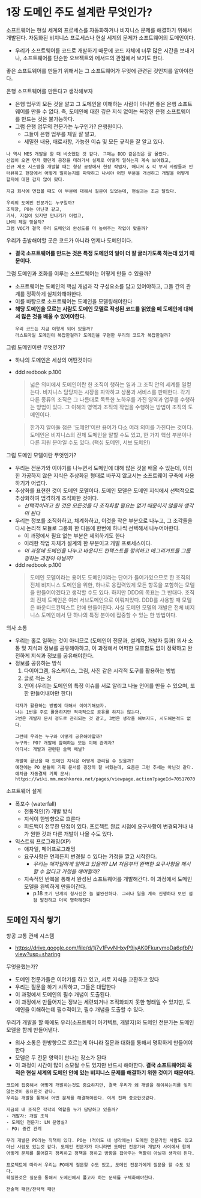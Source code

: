 # 1장 도메인 주도 설계란 무엇인가?
소프트웨어는 현실 세계의 프로세스를 자동화하거나 비지니스 문제를 해결하기 위해서 개발된다. 자동화된 비지니스 프로세스나 현실 세계의 문제가 소프트웨어의 도메인이다. 
- 우리가 소프트웨어를 코드로 개발하기 때문에 코드 자체에 너무 많은 시간을 보내거나, 소프트웨어를 단순한 오브젝트와 메서드의 관점에서 보기도 한다. 

좋은 소프트웨어를 만들기 위해서는 그 소프트웨어가 무엇에 관련된 것인지를 알아야한다. 

은행 소프트웨어를 만든다고 생각해보자
- 은행 업무의 모든 것을 알고 그 도메인을 이해하는 사람이 아니면 좋은 은행 소프트웨어를 만들 수 없다. 즉, 도메인에 대한 깊은 지식 없이는 복잡한 은행 소프트웨어를 만드는 것은 불가능하다.
- 그럼 은행 업무의 전문가는 누구인가? 은행원이다. 
   - 그들이 은행 업무를 제일 잘 알고, 
   - 세밀한 내용, 애로사항, 가능한 이슈 및 모든 규칙을 잘 알고 있다. 

```
나 역시 MES 개발을 할 때 비슷했던 것 같다. 그때는 DDD 같은것은 잘 몰랐다. 
신입이 오면 먼저 했던게 공장을 데려가서 실제로 어떻게 일하는지 계속 보여줬고, 
신규 제조 시스템을 개발할 때는 항상 공장에서 현장 작업자, 매니저 & 각 부서 사람들과 인터뷰하고 현장에서 어떻게 일하는지를 파악하고 나서야 어떤 부분을 개선하고 개발을 어떻게 할지에 대한 감지 많이 왔다. 

지금 회사에 면접볼 때도 이 부분에 대해서 질문이 있었는데, 현실과는 조금 달랐다. 
```

```
우리의 도메인 전문가는 누구일까?
조직장, PO는 아닌것 같고, 
기사, 지점이 있지만 만나기가 어렵고, 
LM이 제일 맞을까? 
그럼 VOC가 결국 우리 도메인의 완성도를 더 높여주는 작업이 맞을까?
```

우리가 출발해야할 곳은 코드가 아니라 언제나 도메인이다.
- __결국 소프트웨어를 만드는 것은 특정 도메인의 일이 더 잘 굴러가도록 하는데 있기 때문이다.__

그럼 도메인과 조화를 이루는 소프트웨어는 어떻게 만들 수 있을까?
- 소프트웨어는 도메인의 핵심 개념과 각 구성요소를 담고 있어야하고, 그들 간의 관계를 정확하게 실체화해야한다. 
- 이를 바탕으로 소프트웨어는 도메인을 모델링해야한다
- __해당 도메인을 모르는 사람도 도메인 모델로 작성된 코드를 읽었을 떼 도메인에 대해서 많은 것을 배울 수 있어야한다.__
   ```
   우리 코드는 지금 이렇게 되어 있을까?
   라스트마일 도메인이 복잡한걸까? 도메인을 구현한 우리의 코드가 복잡한걸까?
   ```

그럼 도메인이란 무엇인가?
- 하나의 도메인은 세상의 어떤것이다
- ddd redbook p.100
   >넓은 의미에서 도메인이란 한 조직이 행하는 일과 그 조직 안의 세계를 일컫는다. 비지니스 담당자는 시장을 파악하고 상품과 서비스를 판매한다. 각기 다른 종류의 조직은 그 나름대로 독특한 노하우를 가진 영역과 업무를 수행하는 방법이 있다. 그 이해의 영역과 조직의 작업을 수행하는 방법이 조직의 도메인이다.
   
   >한가지 알아둘 점은 '도메인'이란 용어가 다소 여러 의미를 가진다는 것이다. 도메인은 비지니스의 전체 도메인을 말할 수도 있고, 한 가지 핵심 부분이나 다른 지원 분야일 수도 있다. (핵심 도메인, 서브 도메인)

그럼 도메인 모델이란 무엇인가?
- 우리는 전문가와 이야기를 나누면서 도메인에 대해 많은 것을 배울 수 있는데, 이러한 가공하지 않은 지식은 추상화된 형태로 바꾸지 않고서는 소프트웨어 구축에 사용하기가 어렵다. 
- 추상화를 표현한 것이 도메인 모델이다. 도메인 모델은 도메인 지식에서 선택적으로 추상화하여 엄격하게 조직화한 것이다. 
   - _선택적이라고 한 것은 모든것을 다 조직화할 필요는 없기 때문이지 않을까 생각이 된다_
- 우리는 정보를 조직화하고, 체계화하고, 이것을 작은 부분으로 나누고, 그 조각들을 다시 논리적 모듈로 그룹화 한 다음에 한번에 하나씩 선택해서 나누어야한다. 
   - 이 과정에서 필요 없는 부분은 제외하기도 한다
   - 이러한 작업 자체가 설계의 한 부분이고 개발 프로세스이다. 
   - _이 과정에 도메인을 나누고 바운디드 컨텍스트를 정의하고 애그리거트를 그룹핑하는 과정이 아닐까?_
- ddd redbook p.100
   >도메인 모델이라는 용어도 도메인이라는 단어가 들어가있으므로 한 조직의 전체 비지니스 도메인을 위한, 하나로 응집력있게 모든 항목을 포함하는 모델을 만들어야겠다고 생각할 수도 있다. 하지만 DDD의 목표는 그 반대다. 조직의 전체 도메인은 여러 서브도메인으로 이뤄져있다. DDD를 사용할 때 모델은 바운디드컨텍스트 안에 만들어진다. 사실 도메인 모델의 개발은 전체 비지니스 도메인에서 단 하나의 특정 분야에 집중할 수 있는 한 방법이다. 

의사 소통
- 우리는 홀로 일하는 것이 아니므로 (도메인이 전문과, 설계자, 개발자 등과) 의사 소통 및 지식과 정보를 공유해야하고, 이 과정에서 어떠한 모호함도 없이 정확하고 완전하게 지식과 정보를 공유해야한다. 
- 정보를 공유하는 방식
   1. 다이어그램, 유스케이스, 그림, 사진 같은 시각적 도구를 활용하는 방법
   2. 글로 적는 것
   3. 언어 (우리는 도메인의 특정 이슈를 서로 알리고 나눌 언어를 만들 수 있으며, 또한 만들어내야만 한다)
   ```
   각자가 활용하는 방법에 대해서 이야기해보자. 
   나는 1번을 주로 활용하지만 적극적으로 공유를 하지는 않는다. 
   2번은 개발자 문서 정도로 관리되는 것 같고, 3번은 생각을 해보지도, 시도해본적도 없다. 

   그런데 우리는 누구와 어떻게 공유해야할까?
   누구와: PO? 개발에 참여하는 모든 이해 관계자? 
   어디서: 개발과 관련된 슬랙 채널?

   개발이 끝났을 때 도메인 지식은 어떻게 관리될 수 있을까?
   예전에는 PO 분들이 기획 문서를 굉장히 잘 써줬는데, 요즘은 그런 추세는 아닌것 같다. 
   예치금 자동결제 기획 문서: https://wiki.mm.meshkorea.net/pages/viewpage.action?pageId=70517070
   ```

소프트웨어 설계
- 폭포수 (waterfall)
   - 전통적인(?) 개발 방식
   - 지식이 한방향으로 흐른다
   - 피드백이 전무한 단점이 있다. 프로젝트 완료 시점에 요구사항이 변경되거나 내가 원한 것과 다른 개발이 나올 수도 있다. 
- 익스트림 프로그래밍(XP)
   - 애자일, 페어프로그래밍
   - 요구사항은 언제든지 변경될 수 있다는 가정을 깔고 시작한다. 
      - _우리는 애자일하게 일하고 있을까? LM 처음부터 완벽한 요구사항을 제시할 수 없다고 가정을 해야할까?_
   - 지속적인 반복을 통해서 완성된 소프트웨어를 개발해간다. 이 과정에서 도메인 모델을 완벽하게 만들어간다. 
      - p.18 `초기 단계의 청사진은 늘 불완전하다. 그러나 일을 계속 진행하다 보면 점점 발전하고 더욱 명확해진다`

## 도메인 지식 쌓기
항공 교통 관제 시스템
- https://drive.google.com/file/d/1j7v1FvvNHxyP9jyAK0FkurymoDa6qfbP/view?usp=sharing

무엇을했는가?
- 도메인 전문가들은 이야기를 하고 있고, 서로 지식을 교환하고 있다
- 우리는 질문을 하기 시작하고, 그들은 대답한다
- 이 과정에서 도메인의 필수 개념이 도출된다. 
- 이 과정에서 만들어지는 정보는 세련되거나 조직화되지 못한 형태일 수 있지만, 도메인을 이해하는데 필수적이고, 필수 개념을 도출할 수 있다. 

우리가 개발을 할 때에도 우리(소프트웨어 아키텍트, 개발자)와 도메인 전문가는 도메인 모델을 함께 만들어낸다. 
- 의사 소통은 한방향으로 흐르는게 아니라 질문과 대화를 통해서 명확하게 만들어야한다
- 모델은 두 전문 영역이 만나는 장소가 된다
- 이 과정이 시간이 많이 소모될 수도 있지만 반드시 해야한다. __결국 소프트웨어의 목적은 현실 세계의 도메인 안에 있는 비지니스 문제를 해결하기 위한 것이기 때문이다.__

```
코드에 집중해서 어떻게 개발하는것도 중요하지만, 결국 우리가 왜 개발을 해야하는지를 잊지 않는것이 중요한것 같다. 
우리는 개발을 통해서 어떤 문제를 해결해야한다. 이게 진짜 중요한것같다. 

지금의 내 조직은 각각의 역할을 누가 담당하고 있을까?
- 개발자: 개발 조직
- 도메인 전문가: LM 운영실?
- PO: 중간 관계

우리 개발은 PO라는 직책이 있다. PO는 (적어도 내 생각에는) 도메인 전문가인 사람도 있고 아닌 사람도 있는것 같다. 도메인 전문가가 아니라면 도메인 전문가와 개발자 사이에서 함께 어떻게 문제를 풀어갈지 정리하고 정책을 정하고 방향을 잡아주는 역할이 아닐까 생각이 된다. 

프로젝트에 따라서 우리는 PO에게 질문할 수도 있고, 도메인 전문가에게 질문을 할 수도 있다. 
확실한것은 질문을 통해서 도메인에서 풀고자 하는 문제를 구체화해야한다. 

전술적 패턴/전략적 패턴


```